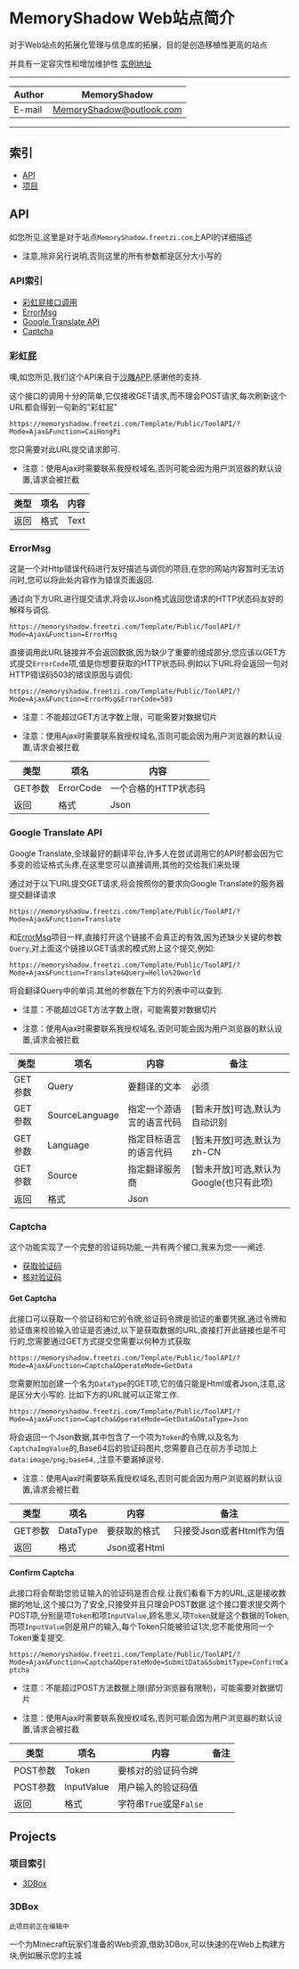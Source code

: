 # MemoryShadow Web站点简介

对于Web站点的拓展化管理与信息库的拓展，目的是创造移植性更高的站点

并具有一定容灾性和增加维护性
[实例地址](https://MemoryShadow.github.io/ "点击前往")

****
|Author|MemoryShadow|
|---|---
|E-mail|MemoryShadow@outlook.com

****

## 索引

* [API](#API "点击前往")
* [项目](#Projects "点击前往")

## API

如您所见,这里是对于站点`MemoryShadow.freetzi.com`上API的详细描述

* 注意,除非另行说明,否则这里的所有参数都是区分大小写的

### API索引

* [彩虹屁接口调用](#彩虹屁 "点击前往")
* [ErrorMsg](#ErrorMsg "点击前往")
* [Google Translate API](#Google-Translate-API "点击前往")
* [Captcha](#Captcha "点击前往")

### 彩虹屁

噢,如您所见,我们这个API来自于[沙雕APP](https://chp.shadiao.app/ "点击前往"),感谢他的支持.

这个接口的调用十分的简单,它仅接收GET请求,而不理会POST请求,每次刷新这个URL都会得到一句新的"彩虹屁"

`https://memoryshadow.freetzi.com/Template/Public/ToolAPI/?Mode=Ajax&Function=CaiHongPi`

您只需要对此URL提交请求即可.

* 注意：使用Ajax时需要联系我授权域名,否则可能会因为用户浏览器的默认设置,请求会被拦截

|类型|项名|内容|
|---|---|---
|返回|格式|Text

### ErrorMsg

这是一个对Http错误代码进行友好描述与调侃的项目,在您的网站内容暂时无法访问时,您可以将此处内容作为错误页面返回.

通过向下方URL进行提交请求,将会以Json格式返回您请求的HTTP状态码友好的解释与调侃.

`https://memoryshadow.freetzi.com/Template/Public/ToolAPI/?Mode=Ajax&Function=ErrorMsg`

直接调用此URL链接并不会返回数据,因为缺少了重要的组成部分,您应该以GET方式提交`ErrorCode`项,值是你想要获取的HTTP状态码.例如以下URL将会返回一句对HTTP错误码503的错误原因与调侃:

`https://memoryshadow.freetzi.com/Template/Public/ToolAPI/?Mode=Ajax&Function=ErrorMsg&ErrorCode=503`

* 注意：不能超过GET方法字数上限，可能需要对数据切片

* 注意：使用Ajax时需要联系我授权域名,否则可能会因为用户浏览器的默认设置,请求会被拦截

|类型|项名|内容|
|---|---|---
|GET参数|ErrorCode|一个合格的HTTP状态码
|返回|格式|Json

### Google Translate API

Google Translate,全球最好的翻译平台,许多人在尝试调用它的API时都会因为它多变的验证格式头疼,在这里您可以直接调用,其他的交给我们来处理

通过对于以下URL提交GET请求,将会按照你的要求向Google Translate的服务器提交翻译请求

`https://memoryshadow.freetzi.com/Template/Public/ToolAPI/?Mode=Ajax&Function=Translate`

和[ErrorMsg](#ErrorMsg "点击前往")项目一样,直接打开这个链接不会真正的有效,因为还缺少关键的参数`Query`,对上面这个链接以GET请求的模式附上这个提交,例如:

`https://memoryshadow.freetzi.com/Template/Public/ToolAPI/?Mode=Ajax&Function=Translate&Query=Hello%20world`

将会翻译Query中的单词.其他的参数在下方的列表中可以查到.

* 注意：不能超过GET方法字数上限，可能需要对数据切片

* 注意：使用Ajax时需要联系我授权域名,否则可能会因为用户浏览器的默认设置,请求会被拦截

|类型|项名|内容|备注|
|---|---|---|---
|GET参数|Query|要翻译的文本|必须
|GET参数|SourceLanguage|指定一个源语言的语言代码|[暂未开放]可选,默认为自动识别
|GET参数|Language|指定目标语言的语言代码|[暂未开放]可选,默认为zh-CN
|GET参数|Source|指定翻译服务商|[暂未开放]可选,默认为Google(也只有此项)
|返回|格式|Json|

### Captcha

这个功能实现了一个完整的验证码功能,一共有两个接口,我来为您一一阐述.

* [获取验证码](#GetCaptcha "点击前往")
* [核对验证码](#ConfirmCaptcha "点击前往")

#### Get Captcha

此接口可以获取一个验证码和它的令牌,验证码令牌是验证的重要凭据,通过令牌和验证值来校验输入验证是否通过,以下是获取数据的URL,直接打开此链接也是不可行的,您需要通过GET方式提交您需要以何种方式获取

`https://memoryshadow.freetzi.com/Template/Public/ToolAPI/?Mode=Ajax&Function=Captcha&OperateMode=GetData`

您需要附加创建一个名为`DataType`的GET项,它的值只能是Html或者Json,注意,这是区分大小写的.
比如下方的URL就可以正常工作.

`https://memoryshadow.freetzi.com/Template/Public/ToolAPI/?Mode=Ajax&Function=Captcha&OperateMode=GetData&DataType=Json`

将会返回一个Json数据,其中包含了一个项为`Token`的令牌,以及名为`CaptchaImgValue`的,Base64后的验证码图片,您需要自己在前方手动加上`data:image/png;base64,`,注意不要漏掉逗号.

* 注意：使用Ajax时需要联系我授权域名,否则可能会因为用户浏览器的默认设置,请求会被拦截

|类型|项名|内容|备注|
|---|---|---|---
|GET参数|DataType|要获取的格式|只接受Json或者Html作为值
|返回|格式|Json或者Html|

#### Confirm Captcha

此接口将会帮助您验证输入的验证码是否合规.让我们看看下方的URL,这是接收数据的地址,这个接口为了安全,只接受并且只理会POST数据.这个接口要求提交两个POST项,分别是项`Token`和项`InputValue`,顾名思义,项`Token`就是这个数据的Token,而项`InputValue`则是用户的输入,每个Token只能被验证1次,您不能使用同一个Token重复提交.

`https://memoryshadow.freetzi.com/Template/Public/ToolAPI/?Mode=Ajax&Function=Captcha&OperateMode=SubmitData&SubmitType=ConfirmCaptcha`

* 注意：不能超过POST方法数据上限(部分浏览器有限制)，可能需要对数据切片

* 注意：使用Ajax时需要联系我授权域名,否则可能会因为用户浏览器的默认设置,请求会被拦截

|类型|项名|内容|备注|
|---|---|---|---
|POST参数|Token|要核对的验证码令牌|
|POST参数|InputValue|用户输入的验证码值|
|返回|格式|字符串`True`或是`False`|

## Projects

### 项目索引

* [3DBox](#3DBox "点击前往")

### 3DBox

`此项目前正在编辑中`

一个为Minecraft玩家们准备的Web资源,借助3DBox,可以快速的在Web上构建方块,例如展示您的主城
